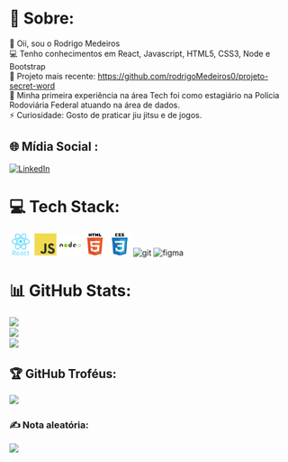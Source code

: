 # 💫 Sobre:
 👋  Oii, sou o Rodrigo Medeiros <br>
 💻  Tenho conhecimentos em React, Javascript, HTML5, CSS3, Node e Bootstrap<br> 
 🌱  Projeto mais recente: https://github.com/rodrigoMedeiros0/projeto-secret-word<br>
 💼  Minha primeira experiência na área Tech foi como estagiário na Polícia Rodoviária Federal atuando na área de dados.<br>
 ⚡  Curiosidade: Gosto de praticar jiu jitsu e de jogos. 

## 🌐 Mídia Social :
  [![LinkedIn](https://img.shields.io/badge/LinkedIn-%230077B5.svg?logo=linkedin&logoColor=white)](https://linkedin.com/in/rodrigo--medeiros)  

# 💻 Tech Stack:

<p align="left"> 

<img src="https://raw.githubusercontent.com/devicons/devicon/master/icons/react/react-original-wordmark.svg" alt="react" width="40" height="40"/>
<img src="https://raw.githubusercontent.com/devicons/devicon/master/icons/javascript/javascript-original.svg" alt="javascript" width="40" height="40"/>  
<img src="https://raw.githubusercontent.com/devicons/devicon/master/icons/nodejs/nodejs-original-wordmark.svg" alt="nodejs" width="40" height="40"/> 
<img src="https://raw.githubusercontent.com/devicons/devicon/master/icons/html5/html5-original-wordmark.svg" alt="html5" width="40" height="40"/> 
<img src="https://raw.githubusercontent.com/devicons/devicon/master/icons/css3/css3-original-wordmark.svg" alt="css3" width="40" height="40"/>
<img src="https://www.vectorlogo.zone/logos/git-scm/git-scm-icon.svg" alt="git" width="40" height="40"/>
<img src="https://www.vectorlogo.zone/logos/figma/figma-icon.svg" alt="figma" width="40" height="40"/>

</p>

# 📊 GitHub Stats:
![](https://github-readme-stats.vercel.app/api?username=rodrigomedeiros0&theme=dracula&hide_border=false&include_all_commits=false&count_private=false)<br/>
![](https://github-readme-streak-stats.herokuapp.com/?user=rodrigomedeiros0&theme=dracula&hide_border=false)<br/>
![](https://github-readme-stats.vercel.app/api/top-langs/?username=rodrigomedeiros0&theme=dracula&hide_border=false&include_all_commits=false&count_private=false&layout=compact)

## 🏆 GitHub Troféus:
![](https://github-profile-trophy.vercel.app/?username=rodrigomedeiros0&theme=dracula&no-frame=true&no-bg=false&margin-w=4)

### ✍️ Nota aleatória:
![](https://quotes-github-readme.vercel.app/api?type=horizontal&theme=radical)




